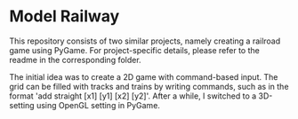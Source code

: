 # Model Railway

This repository consists of two similar projects, namely creating a railroad game using PyGame. For project-specific details, please refer to the readme in the corresponding folder.

The initial idea was to create a 2D game with command-based input. The grid can be filled with tracks and trains by writing commands, such as in the format 'add straight [x1] [y1] [x2] [y2]'. After a while, I switched to a 3D-setting using OpenGL setting in PyGame.
